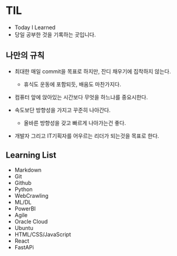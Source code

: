 # TIL

- Today I Learned
- 당일 공부한 것을 기록하는 곳입니다.

## 나만의 규칙

- 최대한 매일 commit을 목표로 하지만, 잔디 채우기에 집착하지 않는다.
  - 휴식도 운동에 포함되듯, 배움도 마찬가지다.

- 컴퓨터 앞에 앉아있는 시간보다 무엇을 하느냐를 중요시한다.
- 속도보단 방향성을 가지고 꾸준히 나아간다.
  - 올바른 방향성을 갖고 빠르게 나아가는건 좋다.

- 개발자 그리고 IT기획자를 어우르는 리더가 되는것을 목표로 한다.



## Learning List

- Markdown
- Git
- Github
- Python
- WebCrawling
- ML/DL
- PowerBI
- Agile
- Oracle Cloud
- Ubuntu
- HTML/CSS/JavaScript
- React
- FastAPi